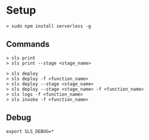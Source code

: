 # Setup
```
> sudo npm install serverless -g
```


## Commands
```
> sls print
> sls print --stage <stage_name>

> sls deploy
> sls deploy -f <function_name>
> sls deploy --stage <stage_name>
> sls deploy --stage <stage_name> -f <function_name>
> sls logs -f <function_name>
> sls invoke -f <function_name>
```

## Debug
```
export SLS_DEBUG=*
```
